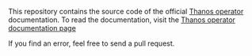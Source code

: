 This repository contains the source code of the official [Thanos operator](https://github.com/banzaicloud/thanos-operator) documentation. To read the documentation, visit the [Thanos operator documentation page](https://banzaicloud.com/docs/thanos-operator/)

If you find an error, feel free to send a pull request.

